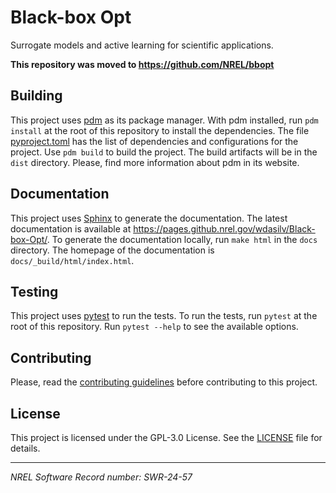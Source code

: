 # Black-box Opt

Surrogate models and active learning for scientific applications.

__This repository was moved to https://github.com/NREL/bbopt__

## Building

This project uses [pdm](https://pdm-project.org/en/stable/) as its package manager. With pdm installed, run `pdm install` at the root of this repository to install the dependencies. The file [pyproject.toml](pyproject.toml) has the list of dependencies and configurations for the project. Use `pdm build` to build the project. The build artifacts will be in the `dist` directory. Please, find more information about pdm in its website.

## Documentation

This project uses [Sphinx](https://www.sphinx-doc.org/en/master/) to generate the documentation. The latest documentation is available at https://pages.github.nrel.gov/wdasilv/Black-box-Opt/. To generate the documentation locally, run `make html` in the `docs` directory. The homepage of the documentation is `docs/_build/html/index.html`.

## Testing

This project uses [pytest](https://docs.pytest.org/en/stable/) to run the tests. To run the tests, run `pytest` at the root of this repository. Run `pytest --help` to see the available options.

## Contributing

Please, read the [contributing guidelines](CONTRIBUTING.md) before contributing to this project.

## License

This project is licensed under the GPL-3.0 License. See the [LICENSE](LICENSE) file for details.

---

_NREL Software Record number: SWR-24-57_
